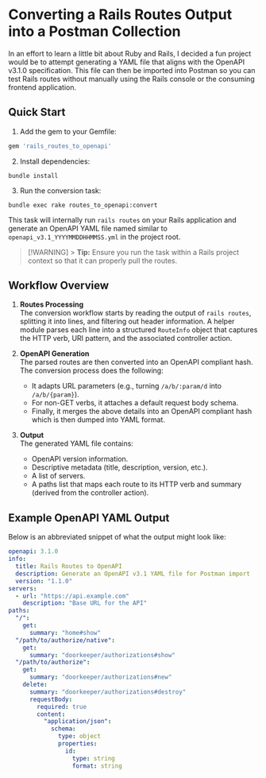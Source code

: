 # Converting a Rails Routes Output into a Postman Collection

In an effort to learn a little bit about Ruby and Rails, I decided a fun project would be to attempt generating a YAML file that aligns with the OpenAPI v3.1.0 specification. This file can then be imported into Postman so you can test Rails routes without manually using the Rails console or the consuming frontend application.

## Quick Start

1. Add the gem to your Gemfile:

```ruby
gem 'rails_routes_to_openapi'
```

2. Install dependencies:

```shell
bundle install
```

3. Run the conversion task:

```shell
bundle exec rake routes_to_openapi:convert
```

This task will internally run `rails routes` on your Rails application and generate an OpenAPI YAML file named similar to `openapi_v3.1_YYYYMMDDHHMMSS.yml` in the project root.

> [!WARNING] > **Tip:** Ensure you run the task within a Rails project context so that it can properly pull the routes.

## Workflow Overview

1. **Routes Processing**  
   The conversion workflow starts by reading the output of `rails routes`, splitting it into lines, and filtering out header information. A helper module parses each line into a structured `RouteInfo` object that captures the HTTP verb, URI pattern, and the associated controller action.

2. **OpenAPI Generation**  
   The parsed routes are then converted into an OpenAPI compliant hash. The conversion process does the following:

   - It adapts URL parameters (e.g., turning `/a/b/:param/d` into `/a/b/{param}`).
   - For non-GET verbs, it attaches a default request body schema.
   - Finally, it merges the above details into an OpenAPI compliant hash which is then dumped into YAML format.

3. **Output**  
   The generated YAML file contains:
   - OpenAPI version information.
   - Descriptive metadata (title, description, version, etc.).
   - A list of servers.
   - A paths list that maps each route to its HTTP verb and summary (derived from the controller action).

## Example OpenAPI YAML Output

Below is an abbreviated snippet of what the output might look like:

```yaml
openapi: 3.1.0
info:
  title: Rails Routes to OpenAPI
  description: Generate an OpenAPI v3.1 YAML file for Postman import
  version: "1.1.0"
servers:
  - url: "https://api.example.com"
    description: "Base URL for the API"
paths:
  "/":
    get:
      summary: "home#show"
  "/path/to/authorize/native":
    get:
      summary: "doorkeeper/authorizations#show"
  "/path/to/authorize":
    get:
      summary: "doorkeeper/authorizations#new"
    delete:
      summary: "doorkeeper/authorizations#destroy"
      requestBody:
        required: true
        content:
          "application/json":
            schema:
              type: object
              properties:
                id:
                  type: string
                  format: string
```
